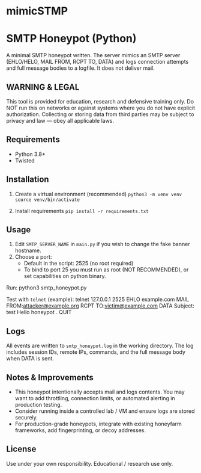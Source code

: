 # mimicSTMP
SMTP Honeypot (Python)
=============

A minimal SMTP honeypot written. The server mimics an SMTP server (EHLO/HELO, MAIL FROM, RCPT TO, DATA)
and logs connection attempts and full message bodies to a logfile. It does not deliver mail.

WARNING & LEGAL
---------------
This tool is provided for education, research and defensive training only.
Do NOT run this on networks or against systems where you do not have explicit authorization.
Collecting or storing data from third parties may be subject to privacy and law — obey all applicable laws.

Requirements
------------
- Python 3.8+
- Twisted

Installation
------------
1. Create a virtual environment (recommended)
  `python3 -m venv venv`
`source venv/bin/activate`

3. Install requirements
   `pip install -r requirements.txt`

Usage
-----
1. Edit `SMTP_SERVER_NAME` in `main.py` if you wish to change the fake banner hostname.
2. Choose a port:
   - Default in the script: 2525 (no root required)
   - To bind to port 25 you must run as root (NOT RECOMMENDED), or set capabilities on python binary.

Run:
   python3 smtp_honeypot.py

Test with `telnet` (example):
   telnet 127.0.0.1 2525
   EHLO example.com
   MAIL FROM:<attacker@example.org>
   RCPT TO:<victim@example.com>
   DATA
   Subject: test
   Hello honeypot
   .
   QUIT

Logs
----
All events are written to `smtp_honeypot.log` in the working directory. The log includes session IDs,
remote IPs, commands, and the full message body when DATA is sent.

Notes & Improvements
--------------------
- This honeypot intentionally accepts mail and logs contents. You may want to add throttling, connection limits,
  or automated alerting in production testing.
- Consider running inside a controlled lab / VM and ensure logs are stored securely.
- For production-grade honeypots, integrate with existing honeyfarm frameworks, add fingerprinting, or decoy addresses.

License
-------
Use under your own responsibility. Educational / research use only.
